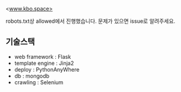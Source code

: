 <www.kbo.space>

robots.txt상 allowed에서 진행했습니다.
문제가 있으면 issue로 알려주세요.

## 기술스택
* web framework : Flask
* template engine : Jinja2
* deploy : PythonAnyWhere
* db : mongodb
* crawling : Selenium
